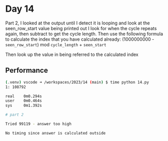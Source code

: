 # Day 14

Part 2, I looked at the output until I detect it is looping and look at the seen_row_start value being printed out
I look for when the cycle repeats again, then subtract to get the cycle length.
Then use the following formula to calculate the index that you have calculated already: (1000000000 - `seen_row_start`) mod `cycle_length` + `seen_start`

Then look up the value in being referred to the calculated index

## Performance
```bash
(.venv) vscode ➜ /workspaces/2023/14 (main) $ time python 14.py
1: 108792

real    0m0.294s
user    0m0.464s
sys     0m1.392s

# part 2

Tried 99119 - answer too high

No timing since answer is calculated outside
```